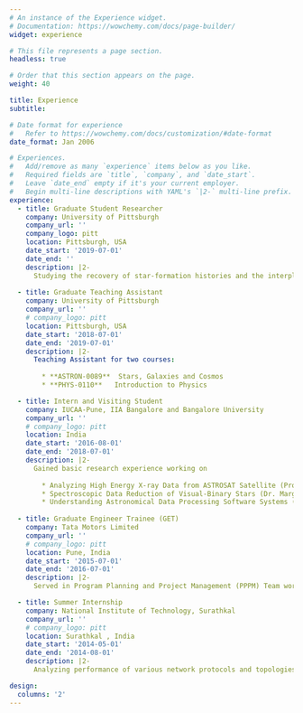 ```yaml
---
# An instance of the Experience widget.
# Documentation: https://wowchemy.com/docs/page-builder/
widget: experience

# This file represents a page section.
headless: true

# Order that this section appears on the page.
weight: 40

title: Experience
subtitle:

# Date format for experience
#   Refer to https://wowchemy.com/docs/customization/#date-format
date_format: Jan 2006

# Experiences.
#   Add/remove as many `experience` items below as you like.
#   Required fields are `title`, `company`, and `date_start`.
#   Leave `date_end` empty if it's your current employer.
#   Begin multi-line descriptions with YAML's `|2-` multi-line prefix.
experience:
  - title: Graduate Student Researcher 
    company: University of Pittsburgh 
    company_url: ''
    company_logo: pitt
    location: Pittsburgh, USA
    date_start: '2019-07-01'
    date_end: ''
    description: |2-
      Studying the recovery of star-formation histories and the interplay of stellar population parameters like stellar metallicity, light-weighted ages and dust attenuation with morphology, feedback processes and environment of LEGA-C galaxies using Bayesian SED modeling under guidance of <a href="https://rachelbezanson.github.io/" target="_blanck"> Dr. Rachel Bezanson</a>
        
  - title: Graduate Teaching Assistant
    company: University of Pittsburgh 
    company_url: ''
    # company_logo: pitt
    location: Pittsburgh, USA
    date_start: '2018-07-01'
    date_end: '2019-07-01'
    description: |2- 
      Teaching Assistant for two courses:
      
        * **ASTRON-0089**  Stars, Galaxies and Cosmos
        * **PHYS-0110**   Introduction to Physics

  - title: Intern and Visiting Student 
    company: IUCAA-Pune, IIA Bangalore and Bangalore University
    company_url: ''
    # company_logo: pitt
    location: India
    date_start: '2016-08-01'
    date_end: '2018-07-01'
    description: |2-
      Gained basic research experience working on 
      
        * Analyzing High Energy X-ray Data from ASTROSAT Satellite (Prof. Ranjeev Misra) <a href="http://publication.iucaa.in/Khagol_115/HTML/2/" target="_blanck">Memories Here!</a>
        * Spectroscopic Data Reduction of Visual-Binary Stars (Dr. Margarita Safonova)
        * Understanding Astronomical Data Processing Software Systems (Prof. V.K. Doddamani) <a href="https://github.com/yashakaushal/DTU-Conference-2018/blob/main/DTU.pdf" target="_blanck">Publication Here</a> 
  
  - title: Graduate Engineer Trainee (GET)
    company: Tata Motors Limited
    company_url: ''
    # company_logo: pitt
    location: Pune, India
    date_start: '2015-07-01'
    date_end: '2016-07-01'
    description: |2- 
      Served in Program Planning and Project Management (PPPM) Team working on building project milestones and timelines for each department within the company which improved my management, leadership, team playing skills. 

  - title: Summer Internship 
    company: National Institute of Technology, Surathkal 
    company_url: ''
    # company_logo: pitt
    location: Surathkal , India
    date_start: '2014-05-01'
    date_end: '2014-08-01'
    description: |2-
      Analyzing performance of various network protocols and topologies in terms of parameters like throughput and end-to-end delay using ns-3 simulator. <a href="http://www.ijmer.com/pages/Vol.4-Iss.7(Version-1).html" target="_blanck">Publication Here</a> 

design:
  columns: '2'
---
```

